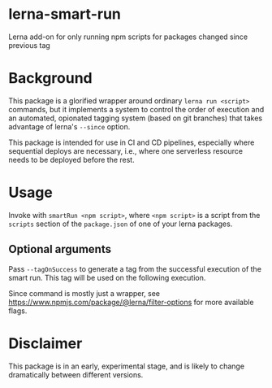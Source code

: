 # lerna-smart-run

Lerna add-on for only running npm scripts for packages changed since previous tag

# Background

This package is a glorified wrapper around ordinary `lerna run <script>` commands,
but it implements a system to control the order of execution and an automated, opionated
tagging system (based on git branches) that takes advantage of lerna's `--since` option.

This package is intended for use in CI and CD pipelines, especially where sequential
deploys are necessary, i.e., where one serverless resource needs to be deployed
before the rest.

# Usage

Invoke with `smartRun <npm script>`, where `<npm script>` is a script from the
`scripts` section of the `package.json` of one of your lerna packages.

## Optional arguments

Pass `--tagOnSuccess` to generate a tag from the successful execution of the smart run.
This tag will be used on the following execution.

Since command is mostly just a wrapper, see https://www.npmjs.com/package/@lerna/filter-options
for more available flags.

# Disclaimer

This package is in an early, experimental stage, and is likely to change dramatically
between different versions.
